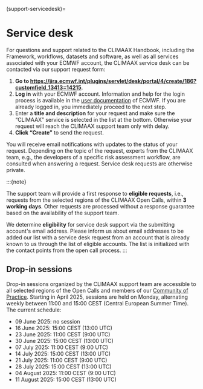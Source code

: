 (support-servicedesk)=
# Service desk


For questions and support related to the CLIMAAX Handbook, including the Framework, workflows, datasets and software, as well as all services associated with your ECMWF account, the CLIMAAX service desk can be contacted via our support request form:

1. **Go to https://jira.ecmwf.int/plugins/servlet/desk/portal/4/create/186?customfield_13413=14215**.
2. **Log in** with your ECMWF account.
   Information and help for the login process is available in the [user documentation](https://confluence.ecmwf.int/display/UDOC/Login+and+authentication+information) of ECMWF.
   If you are already logged in, you immediately proceed to the next step.
3. Enter a **title and description** for your request and make sure the “CLIMAAX” service is selected in the list at the bottom.
   Otherwise your request will reach the CLIMAAX support team only with delay.
4. **Click “Create”** to send the request.

You will receive email notifications with updates to the status of your request.
Depending on the topic of the request, experts from the CLIMAAX team, e.g., the developers of a specific risk assessment workflow, are consulted when answering a request.
Service desk requests are otherwise private.

:::{note}

The support team will provide a first response to **eligible requests**, i.e., requests from the selected regions of the CLIMAAX Open Calls, within **3 working days**.
Other requests are processed without a response guarantee based on the availability of the support team.

We determine **eligibility** for service desk support via the submitting account's email address.
Please inform us about email addresses to be added our list with a service desk request from an account that is already known to us through the list of eligible accounts.
The list is initialized with the contact points from the open call process.
:::


## Drop-in sessions

Drop-in sessions organized by the CLIMAAX support team are accessible to all selected regions of the Open Calls and members of our [Community of Practice](https://www.climaax.eu/community-of-practice/).
Starting in April 2025, sessions are held on Monday, alternating weekly between 11:00 and 15:00 CEST (Central European Summer Time).
The current schedule:

- 09 June 2025: no session
- 16 June 2025: 15:00 CEST (13:00 UTC)
- 23 June 2025: 11:00 CEST (9:00 UTC)
- 30 June 2025: 15:00 CEST (13:00 UTC)
- 07 July 2025: 11:00 CEST (9:00 UTC)
- 14 July 2025: 15:00 CEST (13:00 UTC)
- 21 July 2025: 11:00 CEST (9:00 UTC)
- 28 July 2025: 15:00 CEST (13:00 UTC)
- 04 August 2025: 11:00 CEST (9:00 UTC)
- 11 August 2025: 15:00 CEST (13:00 UTC)

